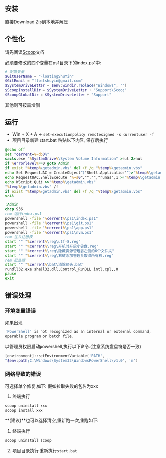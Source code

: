 ## 安装
直接Download Zip到本地并解压

## 个性化
请先阅读[Scoop](https://github.com/lukesampson/scoop)文档

必须要修改的四个变量在ps1目录下的index.ps1中:
```powershell
# 配置变量
$GitUserName = "FloatingShuYin"
$GitEmail = "floatshuyin@gmail.com"
$SystemDriveLetter = $env:windir.replace("Windows", "")
$ScoopInstallDir = $SystemDriveLetter + "Support\Scoop"
$ScoopGlobalDir = $SystemDriveLetter + "Support"
```
其他则可按需增删

## 运行
- Win + X + A -> `set-executionpolicy remotesigned -s currentuser -f`
- 项目目录新建 start.bat 粘贴以下内容, 保存后执行

```bat
@echo off
set "cerrent=%~dp0%"
cacls.exe "%SystemDrive%\System Volume Information" >nul 2>nul
if %errorlevel%==0 goto Admin
if exist "%temp%\getadmin.vbs" del /f /q "%temp%\getadmin.vbs"
echo Set RequestUAC = CreateObject^("Shell.Application"^)>"%temp%\getadmin.vbs"
echo RequestUAC.ShellExecute "%~s0","","","runas",1 >>"%temp%\getadmin.vbs"
echo WScript.Quit >>"%temp%\getadmin.vbs"
"%temp%\getadmin.vbs" /f
if exist "%temp%\getadmin.vbs" del /f /q "%temp%\getadmin.vbs"
exit

:Admin
chcp 936
rem 运行index.ps1
powershell -file "%cerrent%\ps1\index.ps1"
powershell -file "%cerrent%\ps1\git.ps1"
powershell -file "%cerrent%\ps1\app.ps1"
powershell -file "%cerrent%\ps1\nvm.ps1"
rem 注入注册表
start "" "%cerrent%\reg\utf-8.reg"
start "" "%cerrent%\reg\开机时开启小键盘.reg"
start "" "%cerrent%\reg\隐藏资源管理器左侧的6个文件夹"
start "" "%cerrent%\reg\右键添加管理员取得所有权.reg"
rem 批处理
start "" "%cerrent%\bat\消除箭头.bat"
rundll32.exe shell32.dll,Control_RunDLL intl.cpl,,0
pause
exit

```
## 错误处理

### 环境变量错误
如果出现
```powershell
'PowerShell' is not recognized as an internal or external command,
operable program or batch file.
```
以管理员权限启动powershell,执行以下命令.(注意系统盘盘符是否一致)
```powershell
[environment]::setEnvironmentVariable('PATH',
"$env:path;C:\Windows\System32\WindowsPowerShell\v1.0", 'm')
```

### 网络导致的错误
可选择单个修复,如下:
假如拉取失败的包名为xxx
1. 终端执行
```powershell
scoop uninstall xxx
scoop install xxx
```

**(建议)**也可以选择清空,重新跑一次,重跑如下:
1. 终端执行
```powershell
scoop uninstall scoop
```
2. 项目目录执行
重新执行`start.bat`


